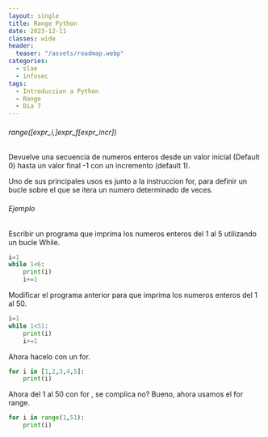 ```yaml
---
layout: single
title: Range Python
date: 2023-12-11
classes: wide
header:
  teaser: "/assets/roadmap.webp"
categories:
  - slae
  - infosec
tags:
  - Introduccion a Python
  - Range
  - Dia 7
---
```


###### range([expr_i,]expr_f[expr_incr])

Devuelve una secuencia de numeros enteros desde un valor inicial (Default 0) hasta un valor final -1 con un incremento (default 1).

Uno de sus principales usos es junto a la instruccion for, para definir un bucle sobre el que se itera un numero determinado de veces.

###### Ejemplo

Escribir un programa que imprima los numeros enteros del 1 al 5 utilizando un bucle While.


```python
i=1
while 1<6:
    print(i)
    i+=1
```

Modificar el programa anterior para que imprima los numeros enteros del 1 al 50.


```python
i=1
while 1<51:
    print(i)
    i+=1
```

Ahora hacelo con un for.

```python
for i in [1,2,3,4,5]:
    print(i)
```

Ahora del 1 al 50 con for , se complica no? Bueno, ahora usamos el for range.

```python
for i in range(1,51):
    print(i)
```